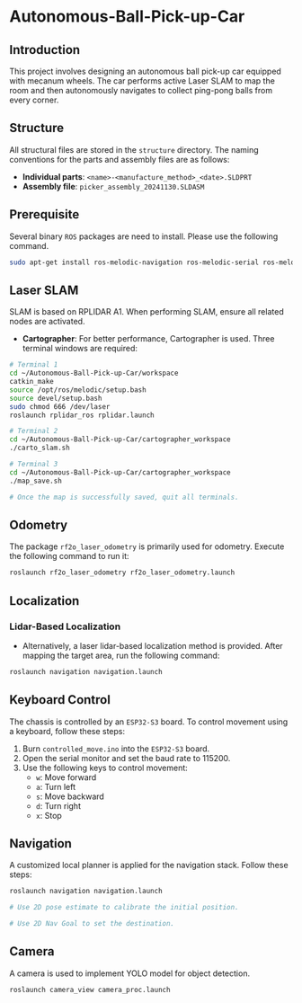 # Autonomous-Ball-Pick-up-Car

## Introduction

This project involves designing an autonomous ball pick-up car equipped with mecanum wheels. The car performs active Laser SLAM to map the room and then autonomously navigates to collect ping-pong balls from every corner.

## Structure

All structural files are stored in the `structure` directory. The naming conventions for the parts and assembly files are as follows:

- **Individual parts**: `<name>-<manufacture_method>_<date>.SLDPRT`
- **Assembly file**: `picker_assembly_20241130.SLDASM`

## Prerequisite

Several binary `ROS` packages are need to install. Please use the following command.

```bash
sudo apt-get install ros-melodic-navigation ros-melodic-serial ros-melodic-usb-cam
```

## Laser SLAM

SLAM is based on RPLIDAR A1. When performing SLAM, ensure all related nodes are activated.

- **Cartographer**: For better performance, Cartographer is used. Three terminal windows are required:

```bash
# Terminal 1
cd ~/Autonomous-Ball-Pick-up-Car/workspace
catkin_make
source /opt/ros/melodic/setup.bash
source devel/setup.bash
sudo chmod 666 /dev/laser
roslaunch rplidar_ros rplidar.launch

# Terminal 2
cd ~/Autonomous-Ball-Pick-up-Car/cartographer_workspace
./carto_slam.sh

# Terminal 3
cd ~/Autonomous-Ball-Pick-up-Car/cartographer_workspace
./map_save.sh

# Once the map is successfully saved, quit all terminals.
```

## Odometry

The package `rf2o_laser_odometry` is primarily used for odometry. Execute the following command to run it:

```bash
roslaunch rf2o_laser_odometry rf2o_laser_odometry.launch
```

## Localization

### Lidar-Based Localization

- Alternatively, a laser lidar-based localization method is provided. After mapping the target area, run the following command:

```bash
roslaunch navigation navigation.launch
```


## Keyboard Control

The chassis is controlled by an `ESP32-S3` board. To control movement using a keyboard, follow these steps:

1. Burn `controlled_move.ino` into the `ESP32-S3` board.
2. Open the serial monitor and set the baud rate to 115200.
3. Use the following keys to control movement:
   - `w`: Move forward
   - `a`: Turn left
   - `s`: Move backward
   - `d`: Turn right
   - `x`: Stop

## Navigation

A customized local planner is applied for the navigation stack. Follow these steps:

```bash
roslaunch navigation navigation.launch

# Use 2D pose estimate to calibrate the initial position.

# Use 2D Nav Goal to set the destination.
```

## Camera

A camera is used to implement YOLO model for object detection.

```bash
roslaunch camera_view camera_proc.launch
```